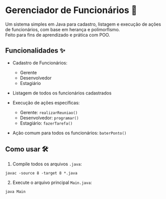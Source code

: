 # Gerenciador de Funcionários 👥

Um sistema simples em Java para cadastro, listagem e execução de ações de funcionários, com base em herança e polimorfismo.  
Feito para fins de aprendizado e prática com POO.

## Funcionalidades ✨

- Cadastro de Funcionários:
  - Gerente
  - Desenvolvedor
  - Estagiário

- Listagem de todos os funcionários cadastrados
- Execução de ações específicas:
  - Gerente: `realizarReuniao()`
  - Desenvolvedor: `programar()`
  - Estagiário: `fazerTarefa()`
- Ação comum para todos os funcionários: `baterPonto()`

## Como usar 🛠️

1. Compile todos os arquivos `.java`:

`javac -source 8 -target 8 *.java`

2. Execute o arquivo principal `Main.java`:

`java Main`
